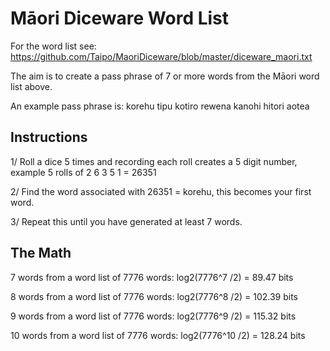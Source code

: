 # Māori Diceware Word List
For the word list see: https://github.com/Taipo/MaoriDiceware/blob/master/diceware_maori.txt

The aim is to create a pass phrase of 7 or more words from the Māori word list above.

An example pass phrase is: korehu tipu kotiro rewena kanohi hitori aotea

## Instructions
1/ Roll a dice 5 times and recording each roll creates a 5 digit number,  example 5 rolls of 2 6 3 5 1 = 26351

2/ Find the word associated with 26351 = korehu, this becomes your first word.

3/ Repeat this until you have generated at least 7 words.

## The Math
7 words from a word list of 7776 words: log2(7776^7 /2) = 89.47 bits

8 words from a word list of 7776 words: log2(7776^8 /2) = 102.39 bits

9 words from a word list of 7776 words: log2(7776^9 /2) = 115.32 bits

10 words from a word list of 7776 words: log2(7776^10 /2) = 128.24 bits
